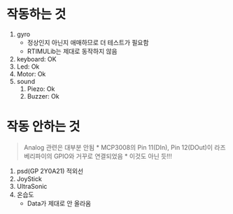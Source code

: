 # 작동하는 것
  1. gyro
     * 정상인지 아닌지 애매하므로 더 테스트가 필요함
     * RTIMULib는 제대로 동작하지 않음
  2. keyboard: OK
  3. Led: Ok
  4. Motor: Ok
  5. sound
     1. Piezo: Ok
     2. Buzzer: Ok
     
# 작동 안하는 것
  > Analog 관련은 대부분 안됨
    * MCP3008의 Pin 11(DIn), Pin 12(DOut)이 라즈베리파이의 GPIO와 거꾸로 연결되었음
	* 이것도 아닌 듯!!!
  1. psd(GP 2Y0A21) 적외선
  2. JoyStick
  3. UltraSonic
  4. 온습도
     * Data가 제대로 안 올라옴
